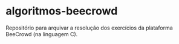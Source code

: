 # algoritmos-beecrowd
Repositório para arquivar a resolução dos exercícios da plataforma BeeCrowd (na linguagem C).
